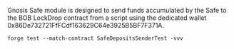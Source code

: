 Gnosis Safe module is designed to send funds accumulated by the Safe to the BOB LockDrop contract from a script using the dedicated wallet 0x86De732721FfFCdf163629C64e3925B5BF7F371A. 

```
forge test --match-contract SafeDepositsSenderTest -vvv
```